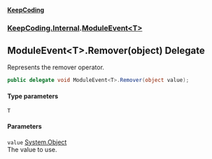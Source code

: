 #### [KeepCoding](index.md 'index')
### [KeepCoding.Internal](KeepCoding.Internal.md 'KeepCoding.Internal').[ModuleEvent&lt;T&gt;](ModuleEvent.T..md 'KeepCoding.Internal.ModuleEvent&lt;T&gt;')
## ModuleEvent&lt;T&gt;.Remover(object) Delegate
Represents the remover operator.  
```csharp
public delegate void ModuleEvent<T>.Remover(object value);
```
#### Type parameters
<a name='KeepCoding.Internal.ModuleEvent.T..Remover(object).T'></a>
`T`  
  
#### Parameters
<a name='KeepCoding.Internal.ModuleEvent.T..Remover(object).value'></a>
`value` [System.Object](https://docs.microsoft.com/en-us/dotnet/api/System.Object 'System.Object')  
The value to use.
  
